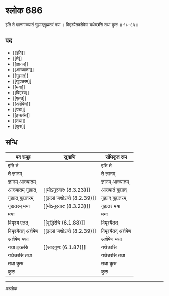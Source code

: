 # श्लोक 686

इति ते ज्ञानमाख्यातं गुह्याद्गुह्यतरं मया ।
विमृश्यैतदशेषेण यथेच्छसि तथा कुरु ॥ १८-६३॥


## पद 

- [[इति]]
- [[ते]]
- [[ज्ञानम्]]
- [[आख्यातम्]]
- [[गुह्यात्]]
- [[गुह्यतरम्]]
- [[मया]]
- [[विमृश्य]]
- [[एतत्]]
- [[अशेषेण]]
- [[यथा]]
- [[इच्छसि]]
- [[तथा]]
- [[कुरु]]

## सन्धि

| पद समूह | सूत्राणि | संधिकृत रूप |
| ----- | ----- | ----- |
| इति ते |  | इति ते |
| ते ज्ञानम् |  | ते ज्ञानम् |
| ज्ञानम् आख्यातम् |  | ज्ञानम् आख्यातम् |
| आख्यातम् गुह्यात् |  [[मोऽनुस्वारः (8.3.23)]] | आख्यातं गुह्यात् |
| गुह्यात् गुह्यतरम् |  [[झलां जशोऽन्ते (8.2.39)]] | गुह्याद् गुह्यतरम् |
| गुह्यतरम् मया |  [[मोऽनुस्वारः (8.3.23)]] | गुह्यतरं मया |
| मया |  | मया |
| विमृश्य एतत् |  [[वृद्धिरेचि (6.1.88)]] | विमृश्यैतत् |
| विमृश्यैतत् अशेषेण |  [[झलां जशोऽन्ते (8.2.39)]] | विमृश्यैतद् अशेषेण |
| अशेषेण यथा |  | अशेषेण यथा |
| यथा इच्छसि |  [[आद्गुणः (6.1.87)]] | यथेच्छसि |
| यथेच्छसि तथा |  | यथेच्छसि तथा |
| तथा कुरु |  | तथा कुरु |
| कुरु |  | कुरु |


---

#श्लोक